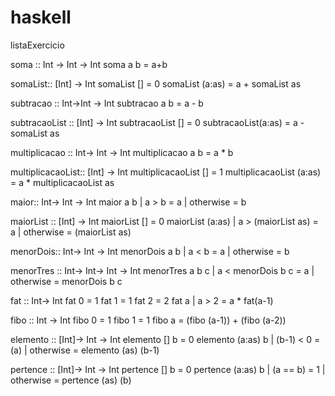 # haskell
listaExercicio

soma :: Int -> Int -> Int
soma a b = a+b

somaList:: [Int] -> Int 
somaList [] = 0
somaList (a:as) = a + somaList as

subtracao :: Int->Int -> Int
subtracao a b = a - b

subtracaoList :: [Int] -> Int 
subtracaoList [] = 0
subtracaoList(a:as) = a - somaList as

multiplicacao :: Int-> Int -> Int
multiplicacao a b = a * b

multiplicacaoList:: [Int] -> Int
multiplicacaoList [] = 1
multiplicacaoList (a:as) = a * multiplicacaoList as

maior:: Int-> Int -> Int
maior a b | a > b = a
		  | otherwise = b

maiorList :: [Int] -> Int
maiorList [] = 0
maiorList (a:as) | a > (maiorList as) = a
				 | otherwise = (maiorList as)

menorDois:: Int-> Int -> Int
menorDois a b | a < b = a
		  	  | otherwise = b

menorTres :: Int-> Int-> Int -> Int
menorTres a b c | a < menorDois b c = a
		  	    | otherwise = menorDois b c

fat :: Int-> Int
fat 0 = 1
fat 1 = 1
fat 2 = 2
fat a | a > 2 = a * fat(a-1)

fibo :: Int -> Int
fibo 0 = 1
fibo 1 = 1
fibo a = (fibo (a-1)) + (fibo (a-2)) 

elemento :: [Int]-> Int -> Int
elemento [] b = 0
elemento (a:as) b | (b-1) < 0 = (a)
			   | otherwise = elemento (as) (b-1)

pertence :: [Int]-> Int -> Int
pertence [] b = 0
pertence (a:as) b | (a == b) = 1
			      | otherwise = pertence (as) (b)
